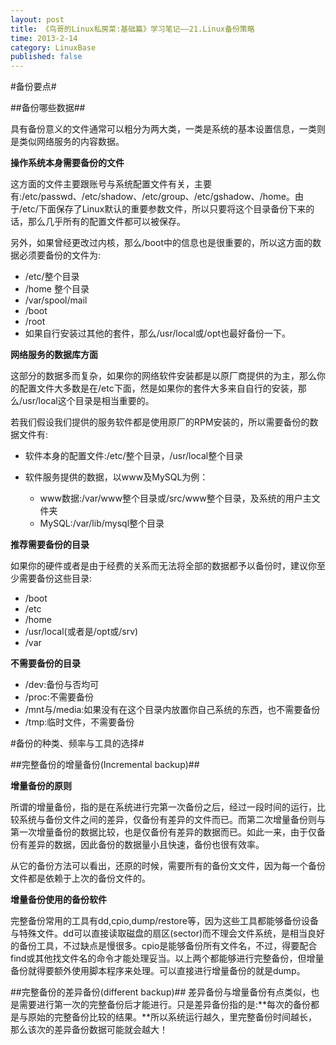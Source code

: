 ```yaml
---
layout: post
title: 《鸟哥的Linux私房菜:基础篇》学习笔记——21.Linux备份策略
time: 2013-2-14
category: LinuxBase
published: false
---
```



#备份要点#

##备份哪些数据##

具有备份意义的文件通常可以粗分为两大类，一类是系统的基本设置信息，一类则是类似网络服务的内容数据。

**操作系统本身需要备份的文件**

这方面的文件主要跟账号与系统配置文件有关，主要有:/etc/passwd、/etc/shadow、/etc/group、/etc/gshadow、/home。由于/etc/下面保存了Linux默认的重要参数文件，所以只要将这个目录备份下来的话，那么几乎所有的配置文件都可以被保存。

另外，如果曾经更改过内核，那么/boot中的信息也是很重要的，所以这方面的数据必须要备份的文件为:

- /etc/整个目录
- /home 整个目录
- /var/spool/mail
- /boot
- /root
- 如果自行安装过其他的套件，那么/usr/local或/opt也最好备份一下。

**网络服务的数据库方面**

这部分的数据多而复杂，如果你的网络软件安装都是以原厂商提供的为主，那么你的配置文件大多数是在/etc下面，然是如果你的套件大多来自自行的安装，那么/usr/local这个目录是相当重要的。

若我们假设我们提供的服务软件都是使用原厂的RPM安装的，所以需要备份的数据文件有:

- 软件本身的配置文件:/etc/整个目录，/usr/local整个目录
- 软件服务提供的数据，以www及MySQL为例：
  
  - www数据:/var/www整个目录或/src/www整个目录，及系统的用户主文件夹
  - MySQL:/var/lib/mysql整个目录

**推荐需要备份的目录**

如果你的硬件或者是由于经费的关系而无法将全部的数据都予以备份时，建议你至少需要备份这些目录:

- /boot
- /etc
- /home
- /usr/local(或者是/opt或/srv)
- /var

**不需要备份的目录**

- /dev:备份与否均可
- /proc:不需要备份
- /mnt与/media:如果没有在这个目录内放置你自己系统的东西，也不需要备份
- /tmp:临时文件，不需要备份

#备份的种类、频率与工具的选择#

##完整备份的增量备份(Incremental backup)##

**增量备份的原则**

所谓的增量备份，指的是在系统进行完第一次备份之后，经过一段时间的运行，比较系统与备份文件之间的差异，仅备份有差异的文件而已。而第二次增量备份则与第一次增量备份的数据比较，也是仅备份有差异的数据而已。如此一来，由于仅备份有差异的数据，因此备份的数据量小且快速，备份也很有效率。

从它的备份方法可以看出，还原的时候，需要所有的备份文文件，因为每一个备份文件都是依赖于上次的备份文件的。

**增量备份使用的备份软件**

完整备份常用的工具有dd,cpio,dump/restore等，因为这些工具都能够备份设备与特殊文件。dd可以直接读取磁盘的扇区(sector)而不理会文件系统，是相当良好的备份工具，不过缺点是慢很多。cpio是能够备份所有文件名，不过，得要配合find或其他找文件名的命令才能处理妥当。以上两个都能够进行完整备份，但增量备份就得要额外使用脚本程序来处理。可以直接进行增量备份的就是dump。

##完整备份的差异备份(different backup)##
差异备份与增量备份有点类似，也是需要进行第一次的完整备份后才能进行。只是差异备份指的是:**每次的备份都是与原始的完整备份比较的结果。**所以系统运行越久，里完整备份时间越长，那么该次的差异备份数据可能就会越大！

